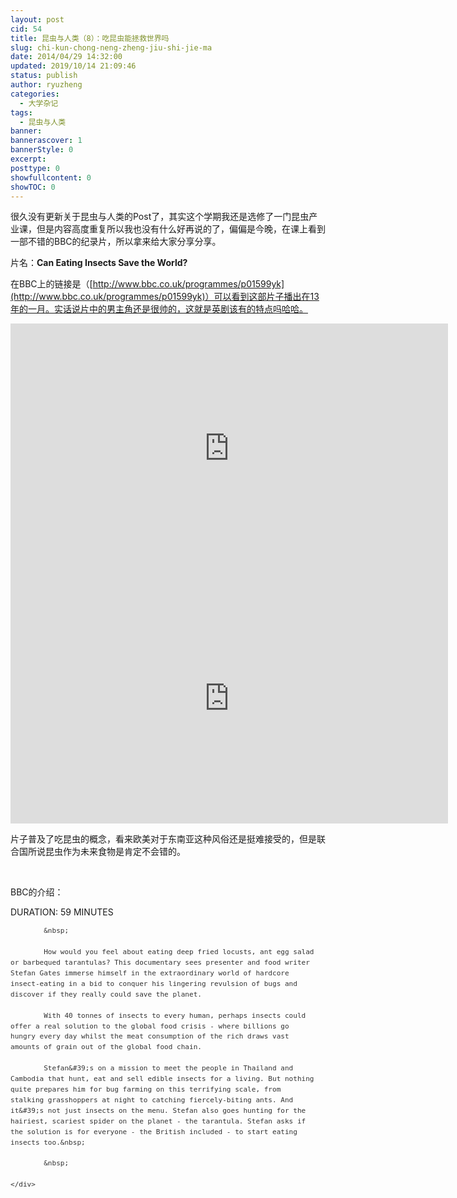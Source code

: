 ```yaml
---
layout: post
cid: 54
title: 昆虫与人类（8）：吃昆虫能拯救世界吗
slug: chi-kun-chong-neng-zheng-jiu-shi-jie-ma
date: 2014/04/29 14:32:00
updated: 2019/10/14 21:09:46
status: publish
author: ryuzheng
categories: 
  - 大学杂记
tags: 
  - 昆虫与人类
banner: 
bannerascover: 1
bannerStyle: 0
excerpt: 
posttype: 0
showfullcontent: 0
showTOC: 0
---
```



很久没有更新关于昆虫与人类的Post了，其实这个学期我还是选修了一门昆虫产业课，但是内容高度重复所以我也没有什么好再说的了，偏偏是今晚，在课上看到一部不错的BBC的纪录片，所以拿来给大家分享分享。

片名：**Can Eating Insects Save the World?**

在BBC上的链接是（[http://www.bbc.co.uk/programmes/p01599yk](http://www.bbc.co.uk/programmes/p01599yk)）可以看到这部片子播出在13年的一月。实话说片中的男主角还是很帅的，这就是英剧该有的特点吗哈哈。

<iframe height=400 width=700 src='http://player.youku.com/embed/XNTY3NjMyODIw' frameborder=0 'allowfullscreen'></iframe>

<iframe height=400 width=700 src='http://player.youku.com/embed/XNTY3NjMyOTky' frameborder=0 'allowfullscreen'></iframe>

片子普及了吃昆虫的概念，看来欧美对于东南亚这种风俗还是挺难接受的，但是联合国所说昆虫作为未来食物是肯定不会错的。

&nbsp;

BBC的介绍：

DURATION: 59 MINUTES

<div class="full_synopsis" id="synopsis" style="padding-right: 16px; color: rgb(51, 51, 51); font-family: arial, sans-serif; font-size: 13px; line-height: 16.899999618530273px;">
	<div class="copy" content="How would you feel about eating deep fried locusts, ant egg salad or barbequed tarantulas? This documentary sees presenter and food writer Stefan Gates immerse himself in the extraordinary world of hardcore insect-eating in a bid to conquer his lingering revulsion of bugs and discover if they really could save the planet. &lt;/p&gt;
&lt;p&gt;With 40 tonnes of insects to every human, perhaps insects could offer a real solution to the global food crisis - where billions go hungry every day whilst the meat consumption of the rich draws vast amounts of grain out of the global food chain. &lt;/p&gt;
&lt;p&gt;Stefan's on a mission to meet the people in Thailand and Cambodia that hunt, eat and sell edible insects for a living. But nothing quite prepares him for bug farming on this terrifying scale, from stalking grasshoppers at night to catching fiercely-biting ants. And it's not just insects on the menu. Stefan also goes hunting for the hairiest, scariest spider on the planet - the tarantula. Stefan asks if the solution is for everyone - the British included - to start eating insects too." property="dc:description">

			&nbsp;

			How would you feel about eating deep fried locusts, ant egg salad or barbequed tarantulas? This documentary sees presenter and food writer Stefan Gates immerse himself in the extraordinary world of hardcore insect-eating in a bid to conquer his lingering revulsion of bugs and discover if they really could save the planet.

			With 40 tonnes of insects to every human, perhaps insects could offer a real solution to the global food crisis - where billions go hungry every day whilst the meat consumption of the rich draws vast amounts of grain out of the global food chain.

			Stefan&#39;s on a mission to meet the people in Thailand and Cambodia that hunt, eat and sell edible insects for a living. But nothing quite prepares him for bug farming on this terrifying scale, from stalking grasshoppers at night to catching fiercely-biting ants. And it&#39;s not just insects on the menu. Stefan also goes hunting for the hairiest, scariest spider on the planet - the tarantula. Stefan asks if the solution is for everyone - the British included - to start eating insects too.&nbsp;

			&nbsp;

	</div>
</div>
